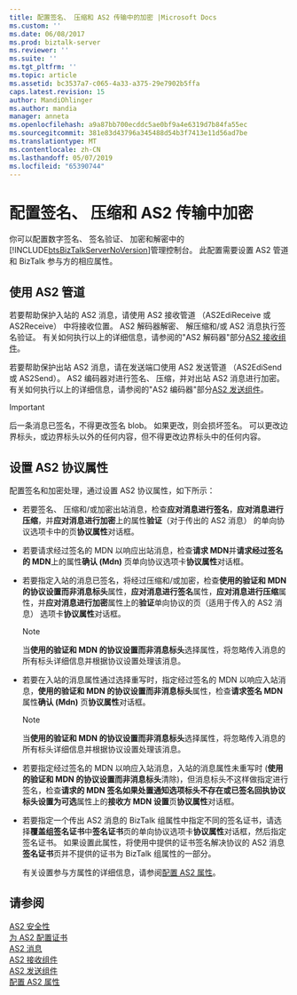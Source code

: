 ```yaml
---
title: 配置签名、 压缩和 AS2 传输中的加密 |Microsoft Docs
ms.custom: ''
ms.date: 06/08/2017
ms.prod: biztalk-server
ms.reviewer: ''
ms.suite: ''
ms.tgt_pltfrm: ''
ms.topic: article
ms.assetid: bc3537a7-c065-4a33-a375-29e7902b5ffa
caps.latest.revision: 15
author: MandiOhlinger
ms.author: mandia
manager: anneta
ms.openlocfilehash: a9a87bb700ecddc5ae0bf9a4e6319d7b84fa55ec
ms.sourcegitcommit: 381e83d43796a345488d54b3f7413e11d56ad7be
ms.translationtype: MT
ms.contentlocale: zh-CN
ms.lasthandoff: 05/07/2019
ms.locfileid: "65390744"
---
```

# <a name="configuring-signing-compression-and-encryption-in-as2-transport"></a>配置签名、 压缩和 AS2 传输中加密
你可以配置数字签名、 签名验证、 加密和解密中的[!INCLUDE[btsBizTalkServerNoVersion](../includes/btsbiztalkservernoversion-md.md)]管理控制台。 此配置需要设置 AS2 管道和 BizTalk 参与方的相应属性。  
  
## <a name="using-as2-pipelines"></a>使用 AS2 管道  
 若要帮助保护入站的 AS2 消息，请使用 AS2 接收管道 （AS2EdiReceive 或 AS2Receive） 中将接收位置。 AS2 解码器解密、 解压缩和/或 AS2 消息执行签名验证。 有关如何执行以上的详细信息，请参阅的"AS2 解码器"部分[AS2 接收组件](../core/as2-receive-components.md)。  
  
 若要帮助保护出站 AS2 消息，请在发送端口使用 AS2 发送管道 （AS2EdiSend 或 AS2Send）。 AS2 编码器对进行签名、 压缩，并对出站 AS2 消息进行加密。 有关如何执行以上的详细信息，请参阅的"AS2 编码器"部分[AS2 发送组件](../core/as2-send-components.md)。  
  
> [!IMPORTANT]
>  后一条消息已签名，不得更改签名 blob。 如果更改，则会损坏签名。 可以更改边界标头，或边界标头以外的任何内容，但不得更改边界标头中的任何内容。  
  
## <a name="setting-as2-agreement-properties"></a>设置 AS2 协议属性  
 配置签名和加密处理，通过设置 AS2 协议属性，如下所示：  
  
- 若要签名、 压缩和/或加密出站消息，检查**应对消息进行签名**，**应对消息进行压缩**，并**应对消息进行加密**上的属性**验证**（对于传出的 AS2 消息） 的单向协议选项卡中的页**协议属性**对话框。  
  
- 若要请求经过签名的 MDN 以响应出站消息，检查**请求 MDN**并**请求经过签名的 MDN**上的属性**确认 (Mdn)** 页单向协议选项卡**协议属性**对话框。  
  
- 若要指定入站的消息已签名，将经过压缩和/或加密，检查**使用的验证和 MDN 的协议设置而非消息标头**属性，**应对消息进行签名**属性，**应对消息进行压缩**属性，并**应对消息进行加密**属性上的**验证**单向协议的页（适用于传入的 AS2 消息） 选项卡**协议属性**对话框。  
  
  > [!NOTE]
  >  当**使用的验证和 MDN 的协议设置而非消息标头**选择属性，将忽略传入消息的所有标头详细信息并根据协议设置处理该消息。  
  
- 若要在入站的消息属性通过选择重写时，指定经过签名的 MDN 以响应入站消息，**使用的验证和 MDN 的协议设置而非消息标头**属性，检查**请求签名 MDN**属性**确认 (Mdn)** 页**协议属性**对话框。  
  
  > [!NOTE]
  >  当**使用的验证和 MDN 的协议设置而非消息标头**选择属性，将忽略传入消息的所有标头详细信息并根据协议设置处理该消息。  
  
- 若要指定经过签名的 MDN 以响应入站消息，入站的消息属性未重写时 (**使用的验证和 MDN 的协议设置而非消息标头**清除)，但消息标头不这样做指定进行签名，检查**请求的 MDN 签名如果处置通知选项标头不存在或已签名回执协议标头设置为可选**属性上的**接收方 MDN 设置**页**协议属性**对话框。  
  
- 若要指定一个传出 AS2 消息的 BizTalk 组属性中指定不同的签名证书，请选择**覆盖组签名证书**中**签名证书**页的单向协议选项卡**协议属性**对话框，然后指定签名证书。 如果设置此属性，将使用中提供的证书签名解决协议的 AS2 消息**签名证书**页并不提供的证书为 BizTalk 组属性的一部分。  
  
  有关设置参与方属性的详细信息，请参阅[配置 AS2 属性](../core/configuring-as2-properties.md)。  
  
## <a name="see-also"></a>请参阅  
 [AS2 安全性](../core/as2-security.md)   
 [为 AS2 配置证书](../core/configuring-certificates-for-as2.md)   
 [AS2 消息](../core/as2-messages.md)   
 [AS2 接收组件](../core/as2-receive-components.md)   
 [AS2 发送组件](../core/as2-send-components.md)   
 [配置 AS2 属性](../core/configuring-as2-properties.md)